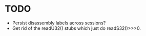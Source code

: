 # TODO
* Persist disassembly labels across sessions?
* Get rid of the readU32() stubs which just do readS32()>>>0.
